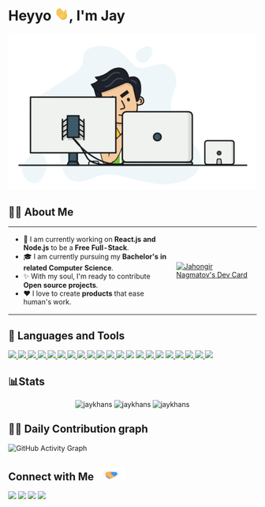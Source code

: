 # Heyyo <img src="/src/Hi.gif" width="29px">, I'm Jay

<div align="center"><img src="/src/developer.gif"> </div>

## 🙋‍♂️ About Me
<table>
<tr>
  <td valign="center">
    <ul>
    <li> 🌱 I am currently working on <b>React.js and Node.js</b> to be a <b>Free Full-Stack</b>. </li>
    <li>🎓 I am currently pursuing my <b>Bachelor's in related Computer Science</b>. </li>
    <li>✨ With my soul, I'm ready to contribute  <b>Open source projects</b>. </li>
    <li>❤️ I love to create <b>products</b> that ease human's work. </li>
  <td >
   <a href="https://app.daily.dev/jahongir"><img src="https://api.daily.dev/devcards/8202254bfae64f9eb21f4ac4b0e3f601.png?r=lq5" width="300" alt="Jahongir Nagmatov's Dev Card"/></a>
  </td>
</tr>
</table>
  
 ## 🔨 Languages and Tools
 <p align='left'>
    <a href="https://www.python.org/" target="_blank"><img src="https://img.icons8.com/color/48/000000/python--v1.png"/> </a>
    <a href="https://developer.mozilla.org/en-US/docs/Web/JavaScript" target="_blank"> <img src="https://img.icons8.com/color/48/000000/javascript.png"/> </a>
    <a href="https://nodejs.org/en/" target="_blank"> <img src="https://img.icons8.com/color/48/000000/nodejs.png"/> </a> 
   <a href="https://reactjs.org/"> <img src="https://img.icons8.com/external-tal-revivo-color-tal-revivo/48/000000/external-react-a-javascript-library-for-building-user-interfaces-logo-color-tal-revivo.png"/> </a>
   <a href="https://www.djangoproject.com/" target="_blank"> <img src="https://img.icons8.com/color/48/000000/django.png"/> </a>
    <a href="https://www.w3.org/html/" target="_blank"> <img src="https://img.icons8.com/color/48/000000/html-5.png"/> </a> 
    <a href="https://www.w3schools.com/css/" target="_blank"> <img src="https://img.icons8.com/color/48/000000/css3.png"/> </a>
   <a href="https://getbootstrap.com/"> <img src="https://img.icons8.com/color/48/000000/bootstrap.png"/> </a>
   <a href="https://tailwindcss.com/"> <img src="https://symbols.getvecta.com/stencil_97/3_tailwind-css-icon.5009c3dbea.svg" width=48px> </a>
   <a href="https://www.postgresql.org/"> <img src="https://img.icons8.com/color/48/000000/postgreesql.png"/> </a>
    <a href="https://www.mongodb.com/"> <img src="https://img.icons8.com/color/48/000000/mongodb.png"/> </a>
    <a href="https://www.figma.com/" target="_blank"> <img src="https://img.icons8.com/color/48/000000/figma--v1.png"/> </a> 
    <img src="https://img.icons8.com/fluency/48/000000/console.png"/>
   <a href="https://www.digitalocean.com/"> <img src="https://img.icons8.com/external-tal-revivo-shadow-tal-revivo/48/000000/external-digital-ocean-a-cloud-infrastructure-with-data-centers-worldwide-logo-shadow-tal-revivo.png"/> </a>
  <a href="https://www.heroku.com/"> <img src="https://img.icons8.com/color/48/000000/heroku.png"/> </a>
   <a href="https://www.jetbrains.com/pycharm/"><img src="https://img.icons8.com/color/48/000000/pycharm.png"/></a>
    <a href="https://code.visualstudio.com/" target="_blank"> <img src="https://img.icons8.com/color/48/000000/visual-studio-code-2019.png"/> </a> 
    <a href="https://git-scm.com/" target="_blank"> <img src="https://img.icons8.com/color/48/000000/git.png"/> </a> 
    <a href="https://github.com/" target="_blank"> <img src="https://img.icons8.com/glyph-neue/48/000000/github.png"/> </a> 
   <a href="https://ubuntu.com/"> <img src="https://img.icons8.com/color/48/000000/ubuntu--v1.png"/> </a>
   <a href="https://www.microsoft.com/en-us/windows?r=1"> <img src="https://img.icons8.com/color/48/000000/windows-11.png"/> </a>
  </p>
 
  ## 📊Stats
<p align="center">
<img width="40%" src="https://github-readme-stats.vercel.app/api/top-langs?username=jaykhans&show_icons=true&theme=dracula&title_color=ff8000&text_color=ffffff&bg_color=6a6a6a&locale=en&layout=compact&hide_border=true" alt="jaykhans" /> 
<img width="48%" src="https://github-readme-stats.vercel.app/api?username=jaykhans&show_icons=true&theme=dracula&title_color=ff8000&text_color=ffffff&bg_color=6a6a6a&locale=en&hide_border=true" alt="jaykhans" />
<img width="48%" src="https://github-readme-streak-stats.herokuapp.com/?user=jaykhans&theme=highcontrast&hide_border=true" alt="jaykhans" />
</p>

## 👨‍💻 Daily Contribution graph 
![GitHub Activity Graph](https://activity-graph.herokuapp.com/graph?username=jaykhans&theme=dracula&hide_border=true)


## Connect with Me <img src='/src/Handshake.gif' width=60px>
 <p align="left">  
<a href="https://twitter.com/jakhongir_mir" target="blank"><img src="https://img.icons8.com/color/48/000000/twitter--v2.png"/></a>
<a href="https://www.instagram.com/jaykhans/" target="blank"><img src="https://img.icons8.com/fluency/48/000000/instagram-new.png"/></a>
<a href="https://linkedin.com/in/jakhongirnagmatov" target="blank"><img src="https://img.icons8.com/color/48/000000/linkedin.png"/></a>
<a href="https://t.me/jaykhans" target="blank"><img src="https://img.icons8.com/color/48/000000/telegram-app--v1.png"/></a>

</p>
